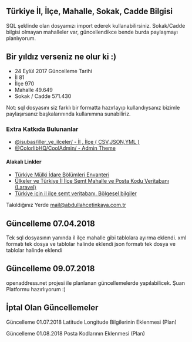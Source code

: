 ## Türkiye İl, İlçe, Mahalle, Sokak, Cadde Bilgisi
SQL şeklinde olan dosyamızı import ederek kullanabilirsiniz. Sokak/Cadde bilgisi olmayan mahalleler var, güncellendikce bende burda paylaşmayı planlıyorum.

## Bir yıldız verseniz ne olur ki :)
- 24 Eylül 2017 Güncelleme Tarihi
- İl 81
- İlçe 970
- Mahalle 49.649 
- Sokak / Cadde 571.430

Not: sql dosyasını siz farklı bir formatta hazırlayıp kullandıysanız bizimle paylaşırsanız başkalarınında kullanımına sunabiliriz.

### Extra Katkıda Bulunanlar
- [@isubas/iller_ve_ilceler/ - İl , İlçe ( CSV,JSON,YML ) ](https://github.com/isubas/iller_ve_ilceler/)
- [@ColorlibHQ/CoolAdmin/ - Admin Theme ](https://github.com/ColorlibHQ/CoolAdmin)


#### Alakalı Linkler
- [Türkiye Mülki İdare Bölümleri Envanteri ](https://www.e-icisleri.gov.tr/Anasayfa/MulkiIdariBolumleri.aspx)
- [Ülkeler ve Türkiye İl İlçe Semt Mahalle ve Posta Kodu Veritabanı (Laravel) ](https://github.com/epigra/tr-geozones)
- [Türkiye için il ilçe semt veritabanı. Bölgesel bilgiler](https://github.com/melihkorkmaz/il-ilce-mahalle-geolocation-rest-api)


Takıldığınız Yerde mail@abdullahcetinkaya.com.tr

## Güncelleme 07.04.2018
Tek sql dosyasının yanında il ilçe mahalle gibi tablolara ayırma eklendi.
xml formatı tek dosya ve tablolar halinde eklendi
json formatı tek dosya ve tablolar halinde eklendi




## Güncelleme 09.07.2018
openaddress.net projesi ile planlanan güncellemelerde yapılabilicek. Şuan Platformu hazırlıyorum :)



## İptal Olan Güncellemeler 
Güncelleme 01.07.2018
Latitude Longitude Bilgilerinin Eklenmesi (Plan)

Güncelleme 01.08.2018
Posta Kodlarının Eklenmesi (Plan)
